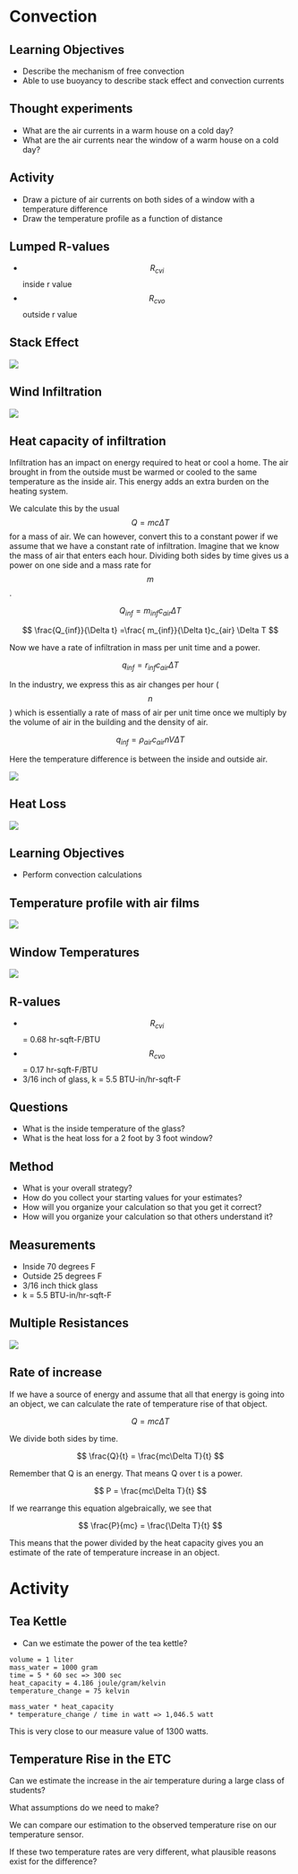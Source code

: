 # Convection

## Learning Objectives
- Describe the mechanism of free convection
- Able to use buoyancy to describe stack effect and convection currents

## Thought experiments
- What are the air currents in a warm house on a cold day?
- What are the air currents near the window of a warm house on a cold
    day?

## Activity
- Draw a picture of air currents on both sides of a window with a
    temperature difference
- Draw the temperature profile as a function of distance

## Lumped R-values
- $$R_{cvi}$$ inside r value
- $$R_{cvo}$$ outside r value

<!-- did we underestimate R effect last time -->

## Stack Effect
![](./figures/stack-effect-EFS.png)

## Wind Infiltration
![](./figures/wind-infiltration-EFS.png)

## Heat capacity of infiltration

Infiltration has an impact on energy required to heat or cool a home.
The air brought in from the outside must be warmed or cooled to the same
temperature as the inside air.  This energy adds an extra burden on the
heating system.

We calculate this by the usual $$ Q = mc \Delta T $$ for a mass of air.
We can however, convert this to a constant power if we assume that we
have a constant rate of infiltration.  Imagine that we know the mass of
air that enters each hour.  Dividing both sides by time gives us a power
on one side and a mass rate for $$m$$.

$$ Q_{inf} = m_{inf} c_{air} \Delta T $$

$$ \frac{Q_{inf}}{\Delta t} =\frac{ m_{inf}}{\Delta t}c_{air} \Delta T $$

Now we have a rate of infiltration in mass per unit time and a power.

$$ q_{inf} = r_{inf} c_{air} \Delta T $$

In the industry, we express this as air changes per hour ($$n$$) which is
essentially a rate of mass of air per unit time once we multiply by the
volume of air in the building and the density of air.

$$ q_{inf} = \rho_{air} c_{air} n V \Delta T $$

Here the temperature difference is between the inside and outside air.

![](./figures/infiltration-equation-EFS.png)

## Heat Loss
![](./figures/home-heat-loss-EFS.png)


## Learning Objectives
- Perform convection calculations

## Temperature profile with air films
![](./figures/window-rcv.png)

## Window Temperatures
![](./figures/window-temps.png)

## R-values

- $$R_{cvi}$$ = 0.68 hr-sqft-F/BTU
- $$R_{cvo}$$ = 0.17 hr-sqft-F/BTU
- 3/16 inch of glass, k = 5.5 BTU-in/hr-sqft-F

## Questions

- What is the inside temperature of the glass?
- What is the heat loss for a 2 foot by 3 foot window?



<!-- quiz went super long and we will do these calculations on monday -->
<!-- how will you figure this out in five years -->

## Method
- What is your overall strategy?
- How do you collect your starting values for your estimates?
- How will you organize your calculation so that you get it correct?
- How will you organize your calculation so that others understand it?

## Measurements
- Inside 70 degrees F
- Outside 25 degrees F
- 3/16 inch thick glass
- k = 5.5 BTU-in/hr-sqft-F

## Multiple Resistances
![](./figures/multiple-resistances.png)



## Rate of increase

If we have a source of energy and assume that all that energy is going
into an object, we can calculate the rate of temperature rise of that
object.


$$ Q = mc\Delta T $$

We divide both sides by time.

$$ \frac{Q}{t} = \frac{mc\Delta T}{t} $$

Remember that Q is an energy.  That means Q over t is a power.

$$ P = \frac{mc\Delta T}{t} $$

If we rearrange this equation algebraically, we see that

$$ \frac{P}{mc} = \frac{\Delta T}{t} $$

This means that the power divided by the heat capacity gives you an
estimate of the rate of temperature increase in an object.

# Activity

## Tea Kettle
- Can we estimate the power of the tea kettle?

```
volume = 1 liter
mass_water = 1000 gram
time = 5 * 60 sec => 300 sec
heat_capacity = 4.186 joule/gram/kelvin
temperature_change = 75 kelvin

mass_water * heat_capacity
* temperature_change / time in watt => 1,046.5 watt
```

This is very close to our measure value of 1300 watts.


## Temperature Rise in the ETC

Can we estimate the increase in the air temperature during a large class
of students?

What assumptions do we need to make?

We can compare our estimation to the observed temperature rise on our
temperature sensor.

If these two temperature rates are very different, what plausible
reasons exist for the difference?

